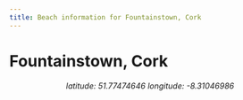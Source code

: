 ```yaml
---
title: Beach information for Fountainstown, Cork
---
```

# Fountainstown, Cork 

<div align="center"><i>latitude: 51.77474646 longitude: -8.31046986</i></div>